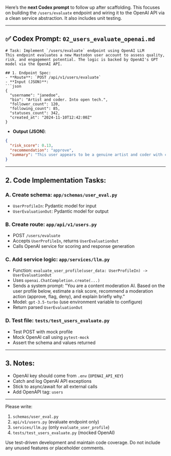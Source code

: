 Here’s the **next Codex prompt** to follow up after scaffolding. This focuses on building the `/users/evaluate` endpoint and wiring it to the OpenAI API via a clean service abstraction. It also includes unit testing.

---

## ✅ **Codex Prompt: `02_users_evaluate_openai.md`**

````
# Task: Implement `/users/evaluate` endpoint using OpenAI LLM
This endpoint evaluates a new Mastodon user account to assess quality, risk, and engagement potential. The logic is backed by OpenAI's GPT model via the OpenAI API.

## 1. Endpoint Spec:
- **Route**: `POST /api/v1/users/evaluate`
- **Input (JSON)**:
```json
{
  "username": "janedoe",
  "bio": "Artist and coder. Into open tech.",
  "follower_count": 120,
  "following_count": 85,
  "statuses_count": 342,
  "created_at": "2024-11-10T12:42:00Z"
}
````

* **Output (JSON)**:

```json
{
  "risk_score": 0.13,
  "recommendation": "approve",
  "summary": "This user appears to be a genuine artist and coder with consistent posting history."
}
```

---

## 2. Code Implementation Tasks:

### A. Create schema: `app/schemas/user_eval.py`

* `UserProfileIn`: Pydantic model for input
* `UserEvaluationOut`: Pydantic model for output

### B. Create route: `app/api/v1/users.py`

* POST `/users/evaluate`
* Accepts `UserProfileIn`, returns `UserEvaluationOut`
* Calls OpenAI service for scoring and response generation

### C. Add service logic: `app/services/llm.py`

* Function: `evaluate_user_profile(user_data: UserProfileIn) -> UserEvaluationOut`
* Uses `openai.ChatCompletion.create(...)`
* Sends a system prompt: "You are a content moderation AI. Based on the user profile below, estimate a risk score, recommend a moderation action (approve, flag, deny), and explain briefly why."
* Model: `gpt-3.5-turbo` (use environment variable to configure)
* Return parsed `UserEvaluationOut`

### D. Test file: `tests/test_users_evaluate.py`

* Test POST with mock profile
* Mock OpenAI call using `pytest-mock`
* Assert the schema and values returned

---

## 3. Notes:

* OpenAI key should come from `.env` (`OPENAI_API_KEY`)
* Catch and log OpenAI API exceptions
* Stick to async/await for all external calls
* Add OpenAPI tag: `users`

---

Please write:

1. `schemas/user_eval.py`
2. `api/v1/users.py` (evaluate endpoint only)
3. `services/llm.py` (only `evaluate_user_profile`)
4. `tests/test_users_evaluate.py` (mocked OpenAI)

Use test-driven development and maintain code coverage. Do not include any unused features or placeholder comments.

```
